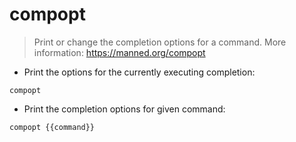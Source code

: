 # compopt

> Print or change the completion options for a command.
> More information: <https://manned.org/compopt>

- Print the options for the currently executing completion:

`compopt`

- Print the completion options for given command:

`compopt {{command}}`

